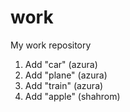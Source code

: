 work
====

My work repository

1. Add "car" (azura)
2. Add "plane" (azura)
3. Add "train" (azura)
4. Add "apple" (shahrom)
